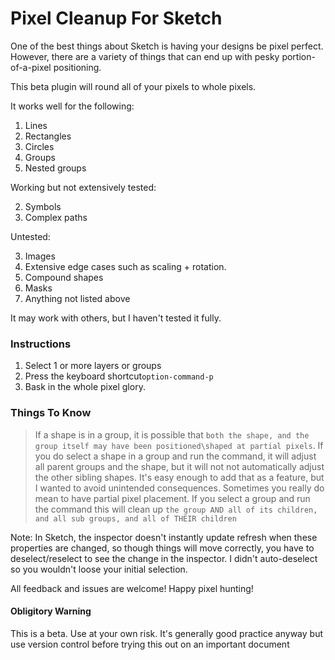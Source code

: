 # Pixel Cleanup For Sketch

One of the best things about Sketch is having your designs be pixel perfect. However, there are a variety of things that can end up with pesky portion-of-a-pixel positioning.

This beta plugin will round all of your pixels to whole pixels.

It works well for the following:

1. Lines
1. Rectangles
1. Circles
1. Groups
1. Nested groups

Working but not extensively tested:

2. Symbols
2. Complex paths

Untested:

3. Images
3. Extensive edge cases such as scaling + rotation. 
3. Compound shapes
3. Masks
3. Anything not listed above


It may work with others, but I haven't tested it fully.

### Instructions

1. Select 1 or more layers or groups
2. Press the keyboard shortcut`option-command-p`
3. Bask in the whole pixel glory. 

### Things To Know
> If a shape is in a group, it is possible that `both the shape, and the group itself may have been positioned\shaped at partial pixels`. 
If you do select a shape in a group and run the command, it will adjust all parent groups and the shape, but it will not not automatically adjust the other sibling shapes. It's easy enough to add that as a feature, but I wanted to avoid unintended consequences. Sometimes you really do mean to have partial pixel placement.
> If you select a group and run the command this will clean up `the group AND all of its children, and all sub groups, and all of THEIR children`

Note: In Sketch, the inspector doesn't instantly update refresh when these properties are changed, so though things will move correctly, you have to deselect/reselect to see the change in the inspector. I didn't auto-deselect so you wouldn't loose your initial selection. 

All feedback and issues are welcome!
Happy pixel hunting!
#### Obligitory Warning
This is a beta. Use at your own risk.
It's generally good practice anyway but use version control before trying this out on an important document



